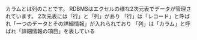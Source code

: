 カラムとは列のことです。
RDBMSはエクセルの様な2次元表でデータが管理されています。
2次元表には「行」と「列」があり
「行」は「レコード」と呼ばれ「一つのデータとその詳細情報」が入れられており
「列」は「カラム」と呼ばれ「詳細情報の項目」を表している

